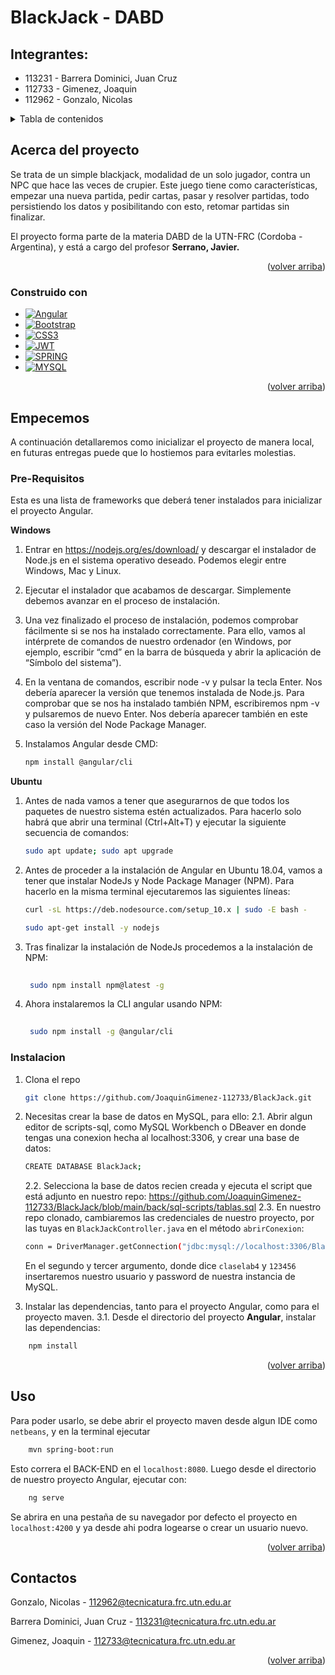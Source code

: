 <a name="readme-top"></a>
# BlackJack - DABD

## Integrantes:
* 113231 - Barrera Dominici, Juan Cruz 
* 112733 - Gimenez, Joaquin
* 112962 - Gonzalo, Nicolas



<!-- TABLE OF CONTENTS -->
<details>
  <summary>Tabla de contenidos</summary>
  <ol>
    <li>
      <a href="#about-the-project">Acerca del proyecto</a>
      <ul>
        <li><a href="#built-with">Construido con</a></li>
      </ul>
    </li>
    <li>
      <a href="#getting-started">Empecemos</a>
      <ul>
        <li><a href="#prerequisites">Pre-Requisitos</a></li>
        <li><a href="#installation">Instalación</a></li>        
      </ul>
    </li>
    <li><a href="#usage">Usage</a></li>
    <li><a href="#contact">Contactos</a></li>

  </ol>
</details>


<a name="about-the-project"></a>
<!-- ABOUT THE PROJECT -->
## Acerca del proyecto


Se trata de un simple blackjack, modalidad de un solo jugador, contra un NPC que hace las veces de crupier.
Este juego tiene como características, empezar una nueva partida, pedir cartas, pasar y resolver partidas, todo persistiendo los datos y posibilitando con esto, retomar partidas sin finalizar.

El proyecto forma parte de la materia DABD de la UTN-FRC (Cordoba - Argentina), y está a cargo del profesor **Serrano, Javier.**
<p align="right">(<a href="#readme-top">volver arriba</a>)</p>


<a name="built-with"></a>
### Construido con


* [![Angular][Angular.io]][Angular-url]
* [![Bootstrap][Bootstrap.com]][Bootstrap-url]
* [![CSS3][CSS3]][JQuery-url]
* [![JWT][JWT]][JWT-url]
* [![SPRING][SPRING]][SPRING-url]
* [![MYSQL][MYSQL]][MYSQL-url]

<p align="right">(<a href="#readme-top">volver arriba</a>)</p>



<!-- GETTING STARTED -->
<a name="getting-started"></a>
## Empecemos

A continuación detallaremos como inicializar el proyecto de manera local, en futuras entregas puede que lo hostiemos para evitarles molestias.
<a name="prerequisites"></a>
### Pre-Requisitos

Esta es una lista de frameworks que deberá tener instalados para inicializar el proyecto Angular.

**Windows**

1. Entrar en https://nodejs.org/es/download/ y descargar el instalador de Node.js en el sistema operativo deseado. Podemos elegir entre Windows, Mac y Linux.

2. Ejecutar el instalador que acabamos de descargar. Simplemente debemos avanzar en el proceso de instalación.

3. Una vez finalizado el proceso de instalación, podemos comprobar fácilmente si se nos ha instalado correctamente. Para ello, vamos al intérprete de comandos de nuestro ordenador (en Windows, por ejemplo, escribir “cmd” en la barra de búsqueda y abrir la aplicación de “Símbolo del sistema”).

4. En la ventana de comandos, escribir node -v y pulsar la tecla Enter. Nos debería aparecer la versión que tenemos instalada de Node.js. Para comprobar que se nos ha instalado también NPM, escribiremos npm -v y pulsaremos de nuevo Enter. Nos debería aparecer también en este caso la versión del Node Package Manager.

5. Instalamos Angular desde CMD:
   ```sh
   npm install @angular/cli
   ```

**Ubuntu**
1. Antes de nada vamos a tener que asegurarnos de que todos los paquetes de nuestro sistema estén actualizados. Para hacerlo solo habrá que abrir una terminal (Ctrl+Alt+T) y ejecutar la siguiente secuencia de comandos:
   ```sh
   sudo apt update; sudo apt upgrade
   ```
2. Antes de proceder a la instalación de Angular en Ubuntu 18.04, vamos a tener que instalar NodeJs y Node Package Manager (NPM). Para hacerlo en la misma terminal ejecutaremos las siguientes líneas:
    ```sh
   curl -sL https://deb.nodesource.com/setup_10.x | sudo -E bash -
   ```

   ```sh
   sudo apt-get install -y nodejs
   ```
3. Tras finalizar la instalación de NodeJs procedemos a la instalación de NPM:
   ```sh
   	
    sudo npm install npm@latest -g
   ```
4. Ahora instalaremos la CLI angular usando NPM:
   ```sh
   	
    sudo npm install -g @angular/cli    
   ```
### Instalacion
<a name="installation"></a>
1. Clona el repo
   ```sh
   git clone https://github.com/JoaquinGimenez-112733/BlackJack.git
   ```
2. Necesitas crear la base de datos en MySQL, para ello:
    2.1. Abrir algun editor de scripts-sql, como MySQL Workbench o DBeaver en donde tengas una conexion hecha al localhost:3306, y crear una base de datos:
    ```sh   	
    CREATE DATABASE BlackJack;   
   ```
   2.2. Selecciona la base de datos recien creada y ejecuta el script que está adjunto en nuestro repo: https://github.com/JoaquinGimenez-112733/BlackJack/blob/main/back/sql-scripts/tablas.sql
   2.3. En nuestro repo clonado, cambiaremos las credenciales de nuestro proyecto, por las tuyas en ```BlackJackController.java``` en el método ```abrirConexion```:
    ```sh   	
    conn = DriverManager.getConnection("jdbc:mysql://localhost:3306/BlackJack", "claselab4", "123456");   
   ```
      En el segundo y tercer argumento, donde dice ```claselab4``` y ```123456``` insertaremos nuestro usuario y password de nuestra instancia de MySQL.
      
  3. Instalar las dependencias, tanto para el proyecto Angular, como para el proyecto maven.
      3.1. Desde el directorio del proyecto **Angular**, instalar las dependencias:
```sh   	
    npm install    
```
          

<p align="right">(<a href="#readme-top">volver arriba</a>)</p>



<!-- USAGE EXAMPLES -->
<a name="usage"></a>
## Uso

Para poder usarlo, se debe abrir el proyecto maven desde algun IDE como ```netbeans```, y en la terminal ejecutar 

```sh   	
    mvn spring-boot:run   
```

Esto correra el BACK-END en el ```localhost:8080```.
Luego desde el directorio de nuestro proyecto Angular, ejecutar con:
```sh   	
    ng serve   
```
Se abrira en una pestaña de su navegador por defecto el proyecto en ```localhost:4200``` y ya desde ahi podra logearse o crear un usuario nuevo.
<p align="right">(<a href="#readme-top">volver arriba</a>)</p>


<!-- CONTACT -->
<a name="contacts"></a>
## Contactos


Gonzalo, Nicolas - 112962@tecnicatura.frc.utn.edu.ar

Barrera Dominici, Juan Cruz - 113231@tecnicatura.frc.utn.edu.ar

Gimenez, Joaquin - 112733@tecnicatura.frc.utn.edu.ar


<p align="right">(<a href="#readme-top">volver arriba</a>)</p>




<!-- MARKDOWN LINKS & IMAGES -->
<!-- https://www.markdownguide.org/basic-syntax/#reference-style-links -->

[linkedin-shield]: https://img.shields.io/badge/-LinkedIn-black.svg?style=for-the-badge&logo=linkedin&colorB=555
[linkedin-url]: https://linkedin.com/in/linkedin_username

[Angular.io]: https://img.shields.io/badge/Angular-DD0031?style=for-the-badge&logo=angular&logoColor=white
[Angular-url]: https://angular.io/

[Bootstrap.com]: https://img.shields.io/badge/Bootstrap-563D7C?style=for-the-badge&logo=bootstrap&logoColor=white
[Bootstrap-url]: https://getbootstrap.com
[JQuery.com]: https://img.shields.io/badge/jQuery-0769AD?style=for-the-badge&logo=jquery&logoColor=white
[JQuery-url]: https://jquery.com 
[CSS3]:https://img.shields.io/badge/css3-%231572B6.svg?style=for-the-badge&logo=css3&logoColor=white
[CSS3-url]: https://www.w3schools.com/css/
[JWT]:https://img.shields.io/badge/JWT-black?style=for-the-badge&logo=JSON%20web%20tokens
[JWT-url]:https://jwt.io/
[Spring]:https://img.shields.io/badge/spring-%236DB33F.svg?style=for-the-badge&logo=spring&logoColor=white
[Spring-url]:https://spring.io/
[MySQL]:https://img.shields.io/badge/mysql-%2300f.svg?style=for-the-badge&logo=mysql&logoColor=white
[MySQL-url]:https://www.mysql.com/


